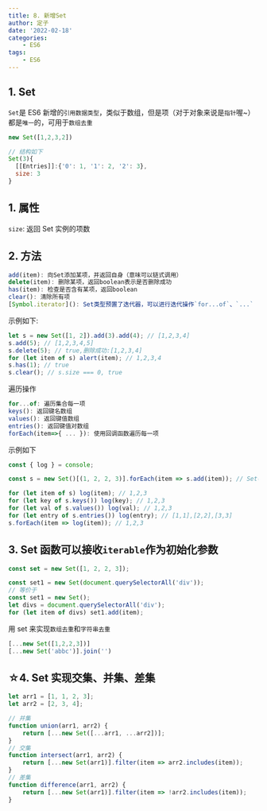 ```yaml
---
title: 8. 新增Set
author: 定子
date: '2022-02-18'
categories:
    - ES6
tags:
    - ES6
---
```


## 1. Set

`Set`是 ES6 新增的`引用数据类型`，类似于数组，但是项（对于对象来说是`指针`喔~）都是`唯一`的，可用于`数组去重`

```js
new Set([1,2,3,2])

// 结构如下
Set(3){
  [[Entries]]:{'0': 1, '1': 2, '2': 3},
  size: 3
}
```

## 1. 属性

`size`: 返回 Set 实例的项数

## 2. 方法

```js
add(item): 向Set添加某项，并返回自身（意味可以链式调用）
delete(item): 删除某项，返回boolean表示是否删除成功
has(item): 检查是否含有某项，返回boolean
clear(): 清除所有项
[Symbol.iterator](): Set类型预置了迭代器，可以进行迭代操作`for...of`、`...`
```

示例如下:

```js
let s = new Set([1, 2]).add(3).add(4); // [1,2,3,4]
s.add(5); // [1,2,3,4,5]
s.delete(5); // true,删除成功:[1,2,3,4]
for (let item of s) alert(item); // 1,2,3,4
s.has(1); // true
s.clear(); // s.size === 0, true
```

遍历操作

```js
for...of: 遍历集合每一项
keys(): 返回键名数组
values(): 返回键值数组
entries(): 返回键值对数组
forEach(item=>{ ... }): 使用回调函数遍历每一项

```

示例如下

```js
const { log } = console;

const s = new Set()[(1, 2, 2, 3)].forEach(item => s.add(item)); // Set(3){1,2,3} 唯一性

for (let item of s) log(item); // 1,2,3
for (let key of s.keys()) log(key); // 1,2,3
for (let val of s.values()) log(val); // 1,2,3
for (let entry of s.entries()) log(entry); // [1,1],[2,2],[3,3]
s.forEach(item => log(item)); // 1,2,3
```

## 3. Set 函数可以接收`iterable`作为初始化参数

```js
const set = new Set([1, 2, 2, 3]);

const set1 = new Set(document.querySelectorAll('div'));
// 等价于
const set1 = new Set();
let divs = document.querySelectorAll('div');
for (let item of divs) set1.add(item);
```

用 set 来实现`数组去重`和`字符串去重`

```js
[...new Set([1,2,2,3])]
[...new Set('abbc')].join('')
```

## ☆4. Set 实现交集、并集、差集

```js
let arr1 = [1, 1, 2, 3];
let arr2 = [2, 3, 4];

// 并集
function union(arr1, arr2) {
    return [...new Set([...arr1, ...arr2])];
}
// 交集
function intersect(arr1, arr2) {
    return [...new Set(arr1)].filter(item => arr2.includes(item));
}
// 差集
function difference(arr1, arr2) {
    return [...new Set(arr1)].filter(item => !arr2.includes(item));
}
```
